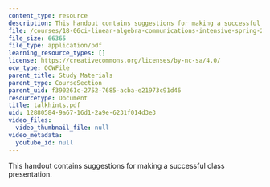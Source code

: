 ```yaml
---
content_type: resource
description: This handout contains suggestions for making a successful class presentation.
file: /courses/18-06ci-linear-algebra-communications-intensive-spring-2004/128805849a6716d12a9e6231f014d3e3_talkhints.pdf
file_size: 66365
file_type: application/pdf
learning_resource_types: []
license: https://creativecommons.org/licenses/by-nc-sa/4.0/
ocw_type: OCWFile
parent_title: Study Materials
parent_type: CourseSection
parent_uid: f390261c-2752-7685-acba-e21973c91d46
resourcetype: Document
title: talkhints.pdf
uid: 12880584-9a67-16d1-2a9e-6231f014d3e3
video_files:
  video_thumbnail_file: null
video_metadata:
  youtube_id: null
---
```

This handout contains suggestions for making a successful class presentation.